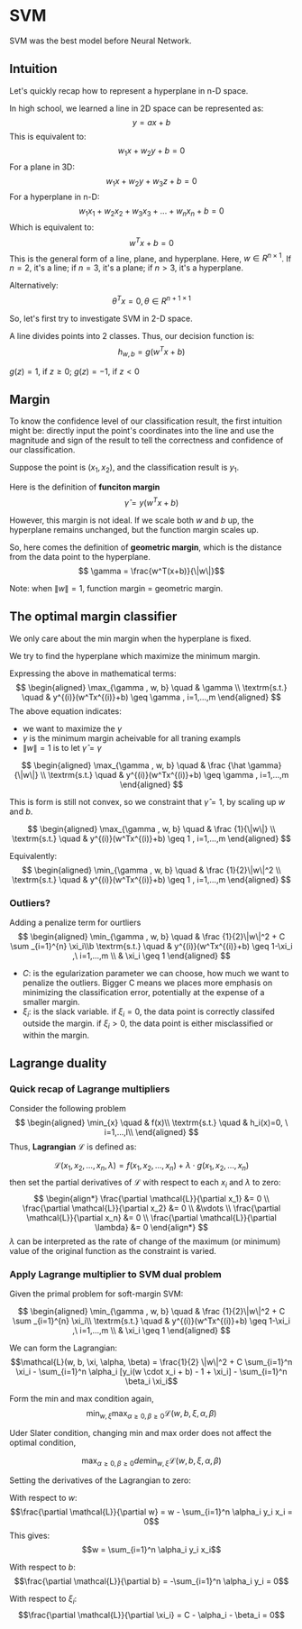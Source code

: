 # SVM 

SVM was the best model before Neural Network. 

## Intuition 
Let's quickly recap how to represent a hyperplane in n-D space. 

In high school, we learned a line in 2D space can be represented as: 
$$y = ax+ b $$ 
This is equivalent to:
$$ w_1 x + w_2 y + b = 0 $$ 
For a plane in 3D: 
$$ w_1 x + w_2 y + w_3 z + b = 0 $$ 
For a hyperplane in n-D: 
$$ w_1 x_1 + w_2 x_2 + w_3 x_3 + ...+ w_n x_n + b = 0 $$ 
Which is equivalent to: 
$$ w^T x + b = 0$$ 
This is the general form of a line, plane, and hyperplane. Here, $w \in R^{n \times 1}$. If $n=2$, it's a line; if $n=3$, it's a plane; if $n > 3$, it's a hyperplane. 


Alternatively: 
$$ \theta^T x = 0, \theta \in R^{n+1 \times 1} $$ 

So, let's first try to investigate SVM in 2-D space. 

<!-- add an image here  -->

A line divides points into 2 classes. 
Thus, our decision function is:  
$$ h_{w,b} = g(w^T x + b) $$ 

$g(z) =1$, if $z \geq 0$; $g(z) = -1$, if $z < 0$ 

## Margin 
To know the confidence level of our classification result, the first intuition might be: directly input the point's coordinates into the line and use the magnitude and sign of the result to tell the correctness and confidence of our classification. 

Suppose the point is $(x_1, x_2)$, and the classification result is $y_1$. 

Here is the definition of **funciton margin**
$$ \hat\gamma = y (w^T x + b ) $$  

However, this margin is not ideal. If we scale both $w$ and $b$ up, the hyperplane remains unchanged, but the function margin scales up. 

So, here comes the definition of **geometric margin**, which is the distance from the data point to the hyperplane. 
$$ \gamma = \frac{w^T(x+b)}{\|w\|}$$ 

Note: when $\|w\| = 1$, function margin = geometric margin. 


## The optimal margin classifier 
We only care about the min margin when the hyperplane is fixed. 

We try to find the hyperplane which maximize the minimum margin. 

Expressing the above in mathematical terms: 
$$
\begin{aligned}
\max_{\gamma  , w, b} \quad &   \gamma  \\ 
\textrm{s.t.} \quad &  y^{(i)}(w^Tx^{(i)}+b)  \geq \gamma  , i=1,...,m
\end{aligned}
$$ 
The above equation indicates:  
- we want to maximize the $\gamma$ 
- $\gamma$ is the minimum margin acheivable for all traning exampls 
- $\|w\|=1$ is to let $\hat \gamma = \gamma$

$$
\begin{aligned}
\max_{\gamma  , w, b} \quad &  \frac {\hat \gamma}{\|w\|}  \\ 
\textrm{s.t.} \quad &  y^{(i)}(w^Tx^{(i)}+b)  \geq \gamma  , i=1,...,m
\end{aligned}
$$ 

This is form is still not convex, so we constraint that $\hat \gamma =1$, by scaling up $w$ and $b$. 

$$
\begin{aligned}
\max_{\gamma  , w, b} \quad &  \frac {1}{\|w\|} \\ 
\textrm{s.t.} \quad &  y^{(i)}(w^Tx^{(i)}+b)  \geq 1 , i=1,...,m
\end{aligned}
$$ 

Equivalently: 
$$ 
\begin{aligned}
\min_{\gamma  , w, b} \quad &  \frac {1}{2}\|w\|^2 \\ 
\textrm{s.t.} \quad &  y^{(i)}(w^Tx^{(i)}+b)  \geq 1 , i=1,...,m
\end{aligned}
$$ 

### Outliers? 
Adding a penalize term for ourtliers 
$$ 
\begin{aligned}
\min_{\gamma  , w, b} \quad &  \frac {1}{2}\|w\|^2 + C \sum _{i=1}^{n} \xi_i\\b   
\textrm{s.t.} \quad &  y^{(i)}(w^Tx^{(i)}+b)  \geq 1-\xi_i ,\  i=1,...,m \\
& \xi_i \geq 1 
\end{aligned}
$$ 
- $C$: is the egularization parameter we can choose, how much we want to penalize the outliers. Bigger C means we places more emphasis on minimizing the classification error, potentially at the expense of a smaller margin. 
- $\xi_i$: is the slack variable. if $\xi_i = 0$, the data point is correctly classifed outside the margin. if $\xi_i > 0$, the data point is either misclassified or within the margin. 

## Lagrange duality
### Quick recap of Lagrange multipliers 
Consider the following problem
$$
\begin{aligned}
\min_{x} \quad & f(x)\\
\textrm{s.t.} \quad & h_i(x)=0, \ i=1,...,l\\
\end{aligned}
$$ 
Thus, **Lagrangian** $\mathcal{L}$ is defined as: 

$$ \mathcal{L}(x_1, x_2, \ldots, x_n, \lambda) = f(x_1, x_2, \ldots, x_n) + \lambda \cdot g(x_1, x_2, \ldots, x_n) $$ 
then set the partial derivatives of $\mathcal{L}$ with respect to each $x_i$ and $\lambda$ to zero:
$$
\begin{align*}
\frac{\partial \mathcal{L}}{\partial x_1} &= 0 \\
\frac{\partial \mathcal{L}}{\partial x_2} &= 0 \\
&\vdots \\
\frac{\partial \mathcal{L}}{\partial x_n} &= 0 \\
\frac{\partial \mathcal{L}}{\partial \lambda} &= 0
\end{align*}
$$ 
$\lambda$ can be interpreted as the rate of change of the maximum (or minimum) value of the original function as the constraint is varied.

### Apply Lagrange multiplier to SVM dual problem 

Given the primal problem for soft-margin SVM:

$$ 
\begin{aligned}
\min_{\gamma  , w, b} \quad &  \frac {1}{2}\|w\|^2 + C \sum _{i=1}^{n} \xi_i\\   
\textrm{s.t.} \quad &  y^{(i)}(w^Tx^{(i)}+b)  \geq 1-\xi_i ,\  i=1,...,m \\
& \xi_i \geq 1 
\end{aligned}
$$ 

We can form the Lagrangian:
$$\mathcal{L}(w, b, \xi, \alpha, \beta) = \frac{1}{2} \|w\|^2 + C \sum_{i=1}^n \xi_i - \sum_{i=1}^n \alpha_i [y_i(w \cdot x_i + b) - 1 + \xi_i] - \sum_{i=1}^n \beta_i \xi_i$$

Form the min and max condition again, 
$$ \min_{w,\xi} \max_{\alpha \geq 0, \beta \geq 0} \mathcal{L}(w, b, \xi, \alpha, \beta) $$ 

Uder Slater condition, changing min and max order does not affect the optimal condition, 

$$ \max_{\alpha \geq 0, \beta \geq 0} de\min_{w,\xi} \mathcal{L}(w, b, \xi, \alpha, \beta) $$ 

Setting the derivatives of the Lagrangian to zero:

With respect to $w$:
$$\frac{\partial \mathcal{L}}{\partial w} = w - \sum_{i=1}^n \alpha_i y_i x_i = 0$$
This gives:
$$w = \sum_{i=1}^n \alpha_i y_i x_i$$

With respect to $b$:
$$\frac{\partial \mathcal{L}}{\partial b} = -\sum_{i=1}^n \alpha_i y_i = 0$$

With respect to $\xi_i$:
$$\frac{\partial \mathcal{L}}{\partial \xi_i} = C - \alpha_i - \beta_i = 0$$
